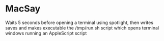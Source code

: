 # MacSay
Waits 5 seconds before opening a terminal using spotlight, then writes saves and makes executable the /tmp/run.sh script which opens terminal windows running an AppleScript script
